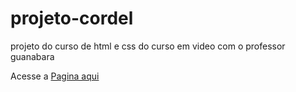 # projeto-cordel
 projeto do curso de html e css do curso em video com o professor guanabara

 Acesse a <a href="https://tiago-fernandes-avila.github.io/projeto-cordel/" target="_blanck">Pagina aqui</a>
